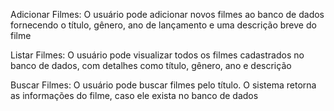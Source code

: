 Adicionar Filmes: O usuário pode adicionar novos filmes ao banco de dados fornecendo o título, gênero, ano de lançamento e uma descrição breve do filme


Listar Filmes: O usuário pode visualizar todos os filmes cadastrados no banco de dados, com detalhes como título, gênero, ano e descrição


Buscar Filmes: O usuário pode buscar filmes pelo título. O sistema retorna as informações do filme, caso ele exista no banco de dados
